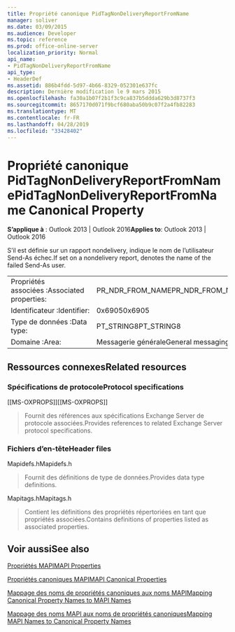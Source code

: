 ```yaml
---
title: Propriété canonique PidTagNonDeliveryReportFromName
manager: soliver
ms.date: 03/09/2015
ms.audience: Developer
ms.topic: reference
ms.prod: office-online-server
localization_priority: Normal
api_name:
- PidTagNonDeliveryReportFromName
api_type:
- HeaderDef
ms.assetid: 886b4fdd-5d97-4b66-8329-052301e637fc
description: Dernière modification le 9 mars 2015
ms.openlocfilehash: fa30a1b07f2b1f3c9ca837b5ddda629b3d8737f3
ms.sourcegitcommit: 8657170d071f9bcf680aba50b9c07f2a4fb82283
ms.translationtype: MT
ms.contentlocale: fr-FR
ms.lasthandoff: 04/28/2019
ms.locfileid: "33428402"
---
```

# <a name="pidtagnondeliveryreportfromname-canonical-property"></a><span data-ttu-id="64a80-103">Propriété canonique PidTagNonDeliveryReportFromName</span><span class="sxs-lookup"><span data-stu-id="64a80-103">PidTagNonDeliveryReportFromName Canonical Property</span></span>

  
  
<span data-ttu-id="64a80-104">**S’applique à** : Outlook 2013 | Outlook 2016</span><span class="sxs-lookup"><span data-stu-id="64a80-104">**Applies to**: Outlook 2013 | Outlook 2016</span></span> 
  
<span data-ttu-id="64a80-105">S’il est définie sur un rapport nondelivery, indique le nom de l’utilisateur Send-As échec.</span><span class="sxs-lookup"><span data-stu-id="64a80-105">If set on a nondelivery report, denotes the name of the failed Send-As user.</span></span>
  
|||
|:-----|:-----|
|<span data-ttu-id="64a80-106">Propriétés associées :</span><span class="sxs-lookup"><span data-stu-id="64a80-106">Associated properties:</span></span>  <br/> |<span data-ttu-id="64a80-107">PR_NDR_FROM_NAME</span><span class="sxs-lookup"><span data-stu-id="64a80-107">PR_NDR_FROM_NAME</span></span>  <br/> |
|<span data-ttu-id="64a80-108">Identificateur :</span><span class="sxs-lookup"><span data-stu-id="64a80-108">Identifier:</span></span>  <br/> |<span data-ttu-id="64a80-109">0x6905</span><span class="sxs-lookup"><span data-stu-id="64a80-109">0x6905</span></span>  <br/> |
|<span data-ttu-id="64a80-110">Type de données :</span><span class="sxs-lookup"><span data-stu-id="64a80-110">Data type:</span></span>  <br/> |<span data-ttu-id="64a80-111">PT_STRING8</span><span class="sxs-lookup"><span data-stu-id="64a80-111">PT_STRING8</span></span>  <br/> |
|<span data-ttu-id="64a80-112">Domaine :</span><span class="sxs-lookup"><span data-stu-id="64a80-112">Area:</span></span>  <br/> |<span data-ttu-id="64a80-113">Messagerie générale</span><span class="sxs-lookup"><span data-stu-id="64a80-113">General messaging</span></span>  <br/> |
   
## <a name="related-resources"></a><span data-ttu-id="64a80-114">Ressources connexes</span><span class="sxs-lookup"><span data-stu-id="64a80-114">Related resources</span></span>

### <a name="protocol-specifications"></a><span data-ttu-id="64a80-115">Spécifications de protocole</span><span class="sxs-lookup"><span data-stu-id="64a80-115">Protocol specifications</span></span>

<span data-ttu-id="64a80-116">[[MS-OXPROPS]]</span><span class="sxs-lookup"><span data-stu-id="64a80-116">[[MS-OXPROPS]]</span></span> 
  
> <span data-ttu-id="64a80-117">Fournit des références aux spécifications Exchange Server de protocole associées.</span><span class="sxs-lookup"><span data-stu-id="64a80-117">Provides references to related Exchange Server protocol specifications.</span></span>
    
### <a name="header-files"></a><span data-ttu-id="64a80-118">Fichiers d’en-tête</span><span class="sxs-lookup"><span data-stu-id="64a80-118">Header files</span></span>

<span data-ttu-id="64a80-119">Mapidefs.h</span><span class="sxs-lookup"><span data-stu-id="64a80-119">Mapidefs.h</span></span>
  
> <span data-ttu-id="64a80-120">Fournit des définitions de type de données.</span><span class="sxs-lookup"><span data-stu-id="64a80-120">Provides data type definitions.</span></span>
    
<span data-ttu-id="64a80-121">Mapitags.h</span><span class="sxs-lookup"><span data-stu-id="64a80-121">Mapitags.h</span></span>
  
> <span data-ttu-id="64a80-122">Contient les définitions des propriétés répertoriées en tant que propriétés associées.</span><span class="sxs-lookup"><span data-stu-id="64a80-122">Contains definitions of properties listed as associated properties.</span></span>
    
## <a name="see-also"></a><span data-ttu-id="64a80-123">Voir aussi</span><span class="sxs-lookup"><span data-stu-id="64a80-123">See also</span></span>



[<span data-ttu-id="64a80-124">Propriétés MAPI</span><span class="sxs-lookup"><span data-stu-id="64a80-124">MAPI Properties</span></span>](mapi-properties.md)
  
[<span data-ttu-id="64a80-125">Propriétés canoniques MAPI</span><span class="sxs-lookup"><span data-stu-id="64a80-125">MAPI Canonical Properties</span></span>](mapi-canonical-properties.md)
  
[<span data-ttu-id="64a80-126">Mappage des noms de propriétés canoniques aux noms MAPI</span><span class="sxs-lookup"><span data-stu-id="64a80-126">Mapping Canonical Property Names to MAPI Names</span></span>](mapping-canonical-property-names-to-mapi-names.md)
  
[<span data-ttu-id="64a80-127">Mappage des noms MAPI aux noms de propriétés canoniques</span><span class="sxs-lookup"><span data-stu-id="64a80-127">Mapping MAPI Names to Canonical Property Names</span></span>](mapping-mapi-names-to-canonical-property-names.md)


